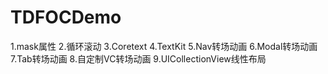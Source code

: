 # TDFOCDemo
1.mask属性
2.循环滚动
3.Coretext
4.TextKit
5.Nav转场动画
6.Modal转场动画
7.Tab转场动画
8.自定制VC转场动画
9.UICollectionView线性布局
